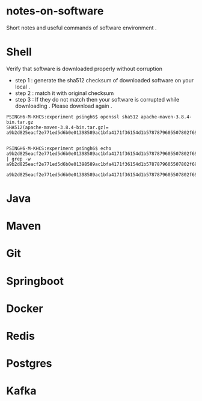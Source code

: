 # notes-on-software
Short notes and useful commands of software environment . 




# Shell

Verify that software is downloaded properly without corruption
- step 1 : generate the sha512 checksum of downloaded software on your local .
- step 2 : match it with original checksum
- step 3 : If they do not match then your software is corrupted while downloading . Please download again .
```
PSINGH6-M-KHCS:experiment psingh6$ openssl sha512 apache-maven-3.8.4-bin.tar.gz 
SHA512(apache-maven-3.8.4-bin.tar.gz)= a9b2d825eacf2e771ed5d6b0e01398589ac1bfa4171f36154d1b5787879605507802f699da6f7cfc80732a5282fd31b28e4cd6052338cbef0fa1358b48a5e3c8


PSINGH6-M-KHCS:experiment psingh6$ echo a9b2d825eacf2e771ed5d6b0e01398589ac1bfa4171f36154d1b5787879605507802f699da6f7cfc80732a5282fd31b28e4cd6052338cbef0fa1358b48a5e3c8 | grep -w a9b2d825eacf2e771ed5d6b0e01398589ac1bfa4171f36154d1b5787879605507802f699da6f7cfc80732a5282fd31b28e4cd6052338cbef0fa1358b48a5e3c8

a9b2d825eacf2e771ed5d6b0e01398589ac1bfa4171f36154d1b5787879605507802f699da6f7cfc80732a5282fd31b28e4cd6052338cbef0fa1358b48a5e3c8
```

# Java


# Maven


# Git


# Springboot



# Docker


# Redis


# Postgres



# Kafka
